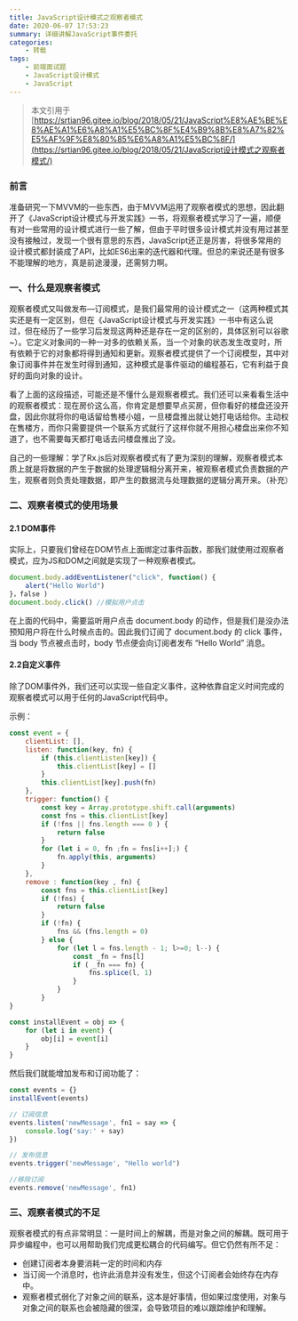 ```yaml
---
title: JavaScript设计模式之观察者模式
date: 2020-06-07 17:53:23
summary: 详细讲解JavaScript事件委托
categories:
    - 转载
tags:
    - 前端面试题
    - JavaScript设计模式
    - JavaScript
---
```


> 本文引用于[https://srtian96.gitee.io/blog/2018/05/21/JavaScript%E8%AE%BE%E8%AE%A1%E6%A8%A1%E5%BC%8F%E4%B9%8B%E8%A7%82%E5%AF%9F%E8%80%85%E6%A8%A1%E5%BC%8F/](https://srtian96.gitee.io/blog/2018/05/21/JavaScript设计模式之观察者模式/)

### 前言

准备研究一下MVVM的一些东西，由于MVVM运用了观察者模式的思想，因此翻开了《JavaScript设计模式与开发实践》一书，将观察者模式学习了一遍，顺便有对一些常用的设计模式进行一些了解，但由于平时很多设计模式并没有用过甚至没有接触过，发现一个很有意思的东西，JavaScript还正是厉害，将很多常用的设计模式都封装成了API，比如ES6出来的迭代器和代理。但总的来说还是有很多不能理解的地方，真是前途漫漫，还需努力啊。

### 一、什么是观察者模式

观察者模式又叫做发布—订阅模式，是我们最常用的设计模式之一（这两种模式其实还是有一定区别，但在《JavaScript设计模式与开发实践》一书中有这么说过，但在经历了一些学习后发现这两种还是存在一定的区别的，具体区别可以谷歌~）。它定义对象间的一种一对多的依赖关系，当一个对象的状态发生改变时，所有依赖于它的对象都将得到通知和更新。观察者模式提供了一个订阅模型，其中对象订阅事件并在发生时得到通知，这种模式是事件驱动的编程基石，它有利益于良好的面向对象的设计。

看了上面的这段描述，可能还是不懂什么是观察者模式。我们还可以来看看生活中的观察者模式：现在房价这么高，你肯定是想要早点买房，但你看好的楼盘还没开盘，因此你就将你的电话留给售楼小姐，一旦楼盘推出就让她打电话给你。主动权在售楼方，而你只需要提供一个联系方式就行了这样你就不用担心楼盘出来你不知道了，也不需要每天都打电话去问楼盘推出了没。

自己的一些理解：学了Rx.js后对观察者模式有了更为深刻的理解，观察者模式本质上就是将数据的产生于数据的处理逻辑相分离开来，被观察者模式负责数据的产生，观察者则负责处理数据，即产生的数据流与处理数据的逻辑分离开来。（补充）

### 二、观察者模式的使用场景

#### 2.1 DOM事件

实际上，只要我们曾经在DOM节点上面绑定过事件函数，那我们就使用过观察者模式，应为JS和DOM之间就是实现了一种观察者模式。

```javascript
document.body.addEventListener("click", function() {
    alert("Hello World")
}，false )
document.body.click() //模拟用户点击
```

在上面的代码中，需要监听用户点击 document.body 的动作，但是我们是没办法预知用户将在什么时候点击的。因此我们订阅了 document.body 的 click 事件，当 body 节点被点击时，body 节点便会向订阅者发布 “Hello World” 消息。

#### 2.2自定义事件

除了DOM事件外，我们还可以实现一些自定义事件，这种依靠自定义时间完成的观察者模式可以用于任何的JavaScript代码中。

示例：

```javascript
const event = {
    clientList: [],
    listen: function(key, fn) {
        if (this.clientListen[key]) {
            this.clientList[key] = []
        }
        this.clientList[key].push(fn)
    },
    trigger: function() {
        const key = Array.prototype.shift.call(arguments)
        const fns = this.clientList[key]
        if (!fns || fns.length === 0 ) {
            return false
        }
        for (let i = 0, fn ;fn = fns[i++];) {
            fn.apply(this, arguments)
        }
    },
    remove : function(key , fn) {
        const fns = this.clientList[key]
        if (!fns) {
            return false
        }
        if (!fn) {
            fns && (fns.length = 0)
        } else {
            for (let l = fns.length - 1; l>=0; l--) {
                const _fn = fns[l]
                if ( _fn === fn) {
                    fns.splice(l, 1)
                }
            }
        }
}

const installEvent = obj => {
    for (let i in event) {
        obj[i] = event[i]
    }
}
```

然后我们就能增加发布和订阅功能了：

```javascript
const events = {}
installEvent(events)

// 订阅信息
events.listen('newMessage', fn1 = say => {
    console.log('say:' + say)
})

// 发布信息
events.trigger('newMessage', "Hello world")

//移除订阅
events.remove('newMessage', fn1)
```

### 三、观察者模式的不足

观察者模式的有点非常明显：一是时间上的解耦，而是对象之间的解耦。既可用于异步编程中，也可以用帮助我们完成更松耦合的代码编写。但它仍然有所不足：

- 创建订阅者本身要消耗一定的时间和内存
- 当订阅一个消息时，也许此消息并没有发生，但这个订阅者会始终存在内存中。
- 观察者模式弱化了对象之间的联系，这本是好事情，但如果过度使用，对象与对象之间的联系也会被隐藏的很深，会导致项目的难以跟踪维护和理解。